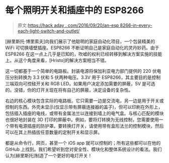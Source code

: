 # 每个照明开关和插座中的 ESP8266

> 原文:[https://hack aday . com/2016/09/20/an-esp 8266-in-every-each-light-switch-and-outlet/](https://hackaday.com/2016/09/20/an-esp8266-in-every-light-switch-and-outlet/)

[赫里斯托·博里索夫]向我们展示了他聪明的家庭自动化项目，一个包装精美的 WiFi 可切换墙壁插座。ESP8266 不断证明自己是家庭自动化的灵丹妙药。由于 ESP8266 在这一点上几乎是已知的，吹嘘的权利已经转移到解决方案实施的技能上。从这个角度来看，[Hristo]的解决方案相当不错。

这一切都基于一个简单的电路板。封装电源将保加利亚电力部门提供的 220 伏电压分别转换为 3.3 伏和 5 伏两种电压。3.3V 用于 ESP8266，其主要目的是控制三端双向可控硅开关和 RGB LED。如果用户决定添加需要的屏蔽，5V 是可选的。没错，你的灯开关现在将有自己的屏蔽，决定设备的复杂性。

右边的核心模块包含实际的电路板。它只需要一边是交流电，另一边是用于开关或控制的东西。外壳未显示(仅显示带有屏蔽连接器的盖子)，但可以印刷在外形上，包括插入插座的电线，或带有金属法兰以连接到墙上的电气盒。与核心匹配的模块也很好地封装在 3D 打印的屏蔽中。例如，要将灯转换为无线控制，您需要使用一个带有电源插座的防护罩。要转换灯开关，请使用带有盒形法兰的控制模块，然后可以在其上热插拔任意数量的定制开关和显示屏。

都是从命令行，网页，甚至一个 iOS app 就可以控制的；所有这些都可以在他的 GitHub 上找到。我们希望听到您对安全性、模块化和整体系统设计的看法。我们认为[赫里斯托]制造了一个更好的电灯开关！